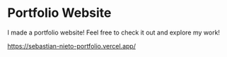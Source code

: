 # Portfolio Website

I made a portfolio website!
Feel free to check it out and explore my work!

https://sebastian-nieto-portfolio.vercel.app/
